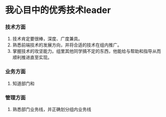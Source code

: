 # 我心目中的优秀技术leader

### 技术方面
1. 技术肯定要很棒，深度、广度兼具。
2. 熟悉前端技术的发展方向，并将合适的技术在组内推广。
3. 掌握技术的攻坚能力。组里其他同学搞不定的东西，他能给与帮助和指导从而顺利推进直至实现。

### 业务方面
1. 知道部门和

### 管理方面
1. 熟悉部门业务线，并正确划分组内业务线